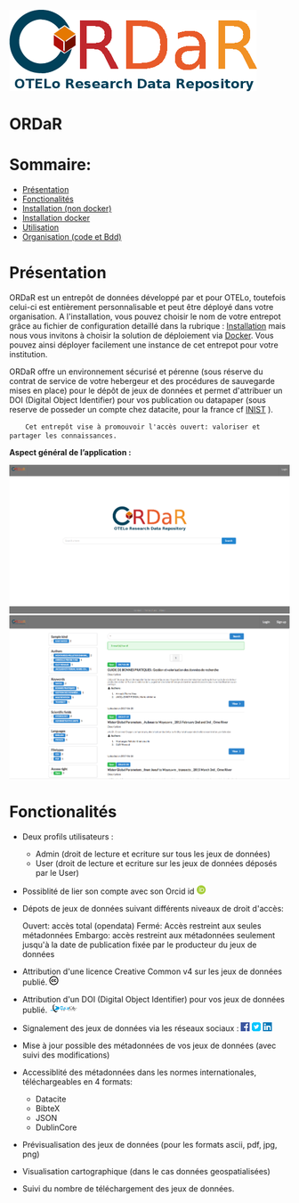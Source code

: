 ![Alt text](/Frontend/src/img/logo.png?raw=true)

# ORDaR

Sommaire:
=================
* [Présentation](#presentation)
* [Fonctionalités](#Fonctionalités)
* [Installation (non docker)](/Docs/Installation.md)
* [Installation docker](/Docs/docker.md)
* [Utilisation](/Docs/Utilisation.md)
* [Organisation (code et Bdd)](/Docs/Organisation.md)



# Présentation <a name="presentation"></a>
ORDaR est un entrepôt de données développé par et pour OTELo, toutefois celui-ci est entièrement personnalisable et peut être déployé dans votre organisation.
A l'installation, vous pouvez choisir le nom de votre entrepot grâce au fichier de configuration detaillé dans la rubrique : [Installation](/Docs/Installation.md) mais nous vous invitons à choisir la solution de déploiement via [Docker](#docker).
Vous pouvez ainsi déployer facilement une instance de cet entrepot pour votre institution.

ORDaR offre un environnement sécurisé et pérenne (sous réserve du contrat de service de votre hebergeur et des procédures de sauvegarde mises en place) pour le dépôt de jeux de données et permet d'attribuer un DOI (Digital Object Identifier) pour vos publication ou datapaper (sous reserve de posseder un compte chez datacite, pour la france cf [INIST](http://www.inist.fr) ).


		Cet entrepôt vise à promouvoir l'accès ouvert: valoriser et partager les connaissances.


**Aspect général de l’application :**

![Alt text](/Img_doc/Ordar_accueil.png?raw=true)
![Alt text](/Img_doc/ordar_search.png?raw=true)


# Fonctionalités <a name="Fonctionalité"></a>

- Deux profils utilisateurs :
	* Admin (droit de lecture et ecriture sur tous les jeux de données)
	* User (droit de lecture et ecriture sur les jeux de données déposés par le User)

- Possiblité de lier son compte avec son Orcid id ![Alt text](/Img_doc/orcid2_id.png?raw=true)

- Dépots de jeux de données suivant différents niveaux de droit d'accès:

	 Ouvert: accès total (opendata)
	 Fermé: Accès restreint aux seules métadonnées
	 Embargo: accès restreint aux métadonnées seulement jusqu'à la date de publication fixée par le producteur du jeux de données
	 
	 
- Attribution d'une licence Creative Common v4 sur les jeux de données publié. ![Alt text](/Img_doc/cc2_icon.png?raw=true)

- Attribution d'un DOI (Digital Object Identifier) pour vos jeux de données publié. ![Alt text](/Img_doc/datacite2.png?raw=true)

- Signalement des jeux de données via les réseaux sociaux : ![Alt text](/Img_doc/fb3_icon.png?raw=true) ![Alt text](/Img_doc/tweeter2_icon.png?raw=true) ![Alt text](/Img_doc/linkedin2_icon.png?raw=true)

- Mise à jour possible des métadonnées de vos jeux de données (avec suivi des modifications)

- Accessiblité des métadonnées dans les normes internationales, téléchargeables en 4 formats:

	*  Datacite
	*  BibteX
	*  JSON
	*  DublinCore
	 
- Prévisualisation des jeux de données (pour les formats ascii, pdf, jpg, png)

- Visualisation cartographique (dans le cas données geospatialisées)

- Suivi du nombre de téléchargement des jeux de données.

